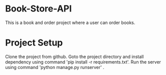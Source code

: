 # Book-Store-API
This is a book and order project where a user can order books.


# Project Setup
Clone the project from github.
Goto the project directory and install dependency using command 'pip install -r requirements.txt'.
Run the server using command 'python manage.py runserver' .
